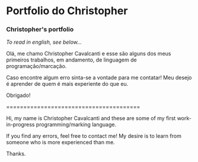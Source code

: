 <h1>Portfolio do Christopher  
</h1>

<h3>Christopher's portfolio
    </h3>

_To read in english, see below..._



Olá, me chamo Christopher Cavalcanti e esse são alguns dos meus primeiros trabalhos, em andamento, de linguagem de programação/marcação.

Caso encontre algum erro sinta-se a vontade para me contatar! Meu desejo é aprender de quem é mais experiente do que eu.

Obrigado!

=======================================

Hi, my name is Christopher Cavalcanti and these are some of my first work-in-progress programming/marking language.

If you find any errors, feel free to contact me! My desire is to learn from someone who is more experienced than me.

Thanks.